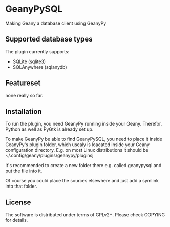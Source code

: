 # GeanyPySQL

Making Geany a database client using GeanyPy

## Supported database types

The plugin currently supports:

- SQLite (sqlite3)
- SQLAnywhere  (sqlanydb)

## Featureset

none really so far.

## Installation

To run the plugin, you need GeanyPy running inside your Geany.
Therefor, Python as well as PyGtk is already set up.

To make GeanyPy be able to find GeanyPySQL, you need to place it inside
GeanyPy's plugin folder, which usealy is loacated inside your Geany
configuration directory. E.g. on most Linux distributions it should be
~/.config/geany/plugins/geanypy/pluginsj

It's recommended to create a new folder there e.g. called geanypysql
and put the file into it.

Of course you could place the sources elsewhere and just add a symlink
into that folder.

## License

The software is distributed under terms of GPLv2+. Please check
COPYING for details.
